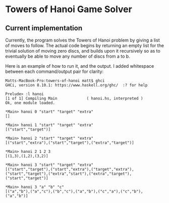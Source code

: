 # Towers of Hanoi Game Solver

## Current implementation

Currently, the program solves the Towers of Hanoi problem by giving a list of moves to follow. The actual code begins by returning an empty list for the trivial solution of moving zero discs, and builds upon it recursively so as to eventually be able to move any number of discs from a to b.

Here is an example of how to run it, and the output. I added whitespace between each command/output pair for clarity:

```
Matts-MacBook-Pro:towers-of-hanoi matt$ ghci
GHCi, version 8.10.1: https://www.haskell.org/ghc/  :? for help

Prelude> :l hanoi
[1 of 1] Compiling Main             ( hanoi.hs, interpreted )
Ok, one module loaded.

*Main> hanoi 0 "start" "target" "extra"
[]

*Main> hanoi 1 "start" "target" "extra"
[("start","target")]

*Main> hanoi 2 "start" "target" "extra"
[("start","extra"),("start","target"),("extra","target")]

*Main> hanoi 2 1 2 3
[(1,3),(1,2),(3,2)]

*Main> hanoi 3 "start" "target" "extra"
[("start","target"),("start","extra"),("target","extra"),("start","target"),("extra","start"),("extra","target"),("start","target")]

*Main> hanoi 3 "a" "b" "c"
[("a","b"),("a","c"),("b","c"),("a","b"),("c","a"),("c","b"),("a","b")]
